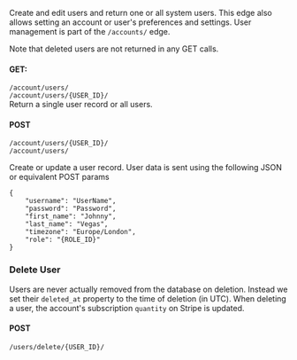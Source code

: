 Create and edit users and return one or all system users.  This edge also allows setting an account or user's preferences and settings.  User management is part of the `/accounts/` edge.  

Note that deleted users are not returned in any GET calls.
 
#### GET:
`/account/users/`  
`/account/users/{USER_ID}/`  
Return a single user record or all users.

#### POST
`/account/users/{USER_ID}/`  
`/account/users/`  

Create or update a user record.
User data is sent using the following JSON or equivalent POST params

```
{
    "username": "UserName",
    "password": "Password",
    "first_name": "Johnny",
    "last_name": "Vegas",
    "timezone": "Europe/London",
    "role": "{ROLE_ID}"
}
```

### Delete User

Users are never actually removed from the database on deletion. Instead we set their `deleted_at` property to the time of deletion (in UTC). When deleting a user, the account's subscription `quantity` on Stripe is updated. 

#### POST
`/users/delete/{USER_ID}/` 

